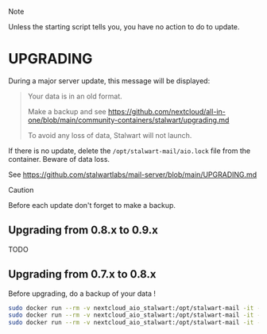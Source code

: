 > [!NOTE]
> Unless the starting script tells you, you have no action to do to update.

# UPGRADING

During a major server update, this message will be displayed:

> Your data is in an old format.
> 
> Make a backup and see https://github.com/nextcloud/all-in-one/blob/main/community-containers/stalwart/upgrading.md
> 
> To avoid any loss of data, Stalwart will not launch.

If there is no update, delete the `/opt/stalwart-mail/aio.lock` file from the container. Beware of data loss.

See https://github.com/stalwartlabs/mail-server/blob/main/UPGRADING.md

> [!CAUTION]
> Before each update don't forget to make a backup.

## Upgrading from 0.8.x to 0.9.x

TODO

## Upgrading from 0.7.x to 0.8.x

Before upgrading, do a backup of your data !

```bash
sudo docker run --rm -v nextcloud_aio_stalwart:/opt/stalwart-mail -it --entrypoint /usr/local/bin/stalwart-mail stalwartlabs/mail-server:v0.7.3 --config /opt/stalwart-mail/etc/config.toml --export /opt/stalwart-mail/export
sudo docker run --rm -v nextcloud_aio_stalwart:/opt/stalwart-mail -it --entrypoint /usr/local/bin/stalwart-mail stalwartlabs/mail-server:v0.8.0 --config /opt/stalwart-mail/etc/config.toml --import /opt/stalwart-mail/export
sudo docker run --rm -v nextcloud_aio_stalwart:/opt/stalwart-mail -it --entrypoint /bin/rm alpine /opt/stalwart-mail/aio.lock
```
